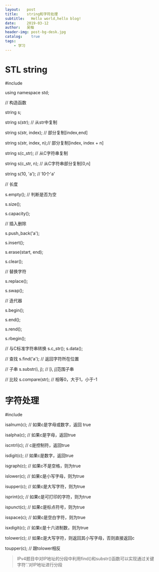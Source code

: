 ```yaml
---
layout:   post
title:    string和字符处理
subtitle:   Hello world,hello blog!
date:     2019-03-12
author:   吴柚
header-img: post-bg-desk.jpg
catalog:    true
tags:
    - 学习
---
```


# STL string

#include <string>

using namespace std;

// 构造函数

string s;

string s(str); // 从str中复制

string s(str, index);   // 部分复制[index,end]

string s(str, index, n);// 部分复制[index, index + n]

string s(c_str);        // 从C字符串复制

string s(c_str, n);     // 从C字符串部分复制[0,n]

string s(10, 'a');      // 10个'a'

// 长度

s.empty();              // 判断是否为空

s.size();

s.capacity();

// 插入删除

s.push_back('a');

s.insert();

s.erase(start, end);

s.clear();

// 替换字符

s.replace();

s.swap();

// 迭代器

s.begin();

s.end();

s.rend();

s.rbegin();

// 与C标准字符串转换
s.c_str();
s.data();

// 查找
s.find('a');    // 返回字符所在位置

// 子串
s.substr(i, j); // [i, j]范围子串

// 比较
s.compare(str); // 相等0，大于1，小于-1

# 字符处理

#include <cctype>

isalnum(c); // 如果c是字母或数字，返回 true

isalpha(c); // 如果c是字母，返回true

iscntrl(c); // c是控制符，返回true

isdigit(c); // 如果c是数字，返回true

isgraph(c); // 如果c不是空格，则为true

islower(c); // 如果c是小写字母，则为true

isupper(c); // 如果c是大写字符，则为true

isprint(c); // 如果c是可打印的字符，则为true

ispunct(c); // 如果c是标点符号，则为true

isspace(c); // 如果c是空白字符，则为true

isxdigit(c); // 如果c是十六进制数，则为true

tolower(c); // 如果c是大写字符，则返回其小写字母，否则直接返回c

toupper(c); // 跟tolower相反

> IPv4题目中对IP地址的分段中利用find()和substr()函数可以实现通过关键字符'.'对IP地址进行分段
